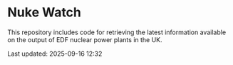 # Nuke Watch

This repository includes code for retrieving the latest information available on the output of EDF nuclear power plants in the UK.

Last updated: 2025-09-16 12:32